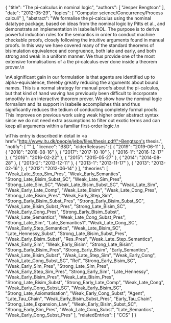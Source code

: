 {
    "title": "The pi-calculus in nominal logic",
    "authors": [
        "Jesper Bengtson"
    ],
    "date": "2012-05-29",
    "topics": [
        "Computer science/Concurrency/Process calculi"
    ],
    "abstract": "We formalise the pi-calculus using the nominal datatype package, based on ideas from the nominal logic by Pitts et al., and demonstrate an implementation in Isabelle/HOL. The purpose is to derive powerful induction rules for the semantics in order to conduct machine checkable proofs, closely following the intuitive arguments found in manual proofs. In this way we have covered many of the standard theorems of bisimulation equivalence and congruence, both late and early, and both strong and weak in a uniform manner. We thus provide one of the most extensive formalisations of a the pi-calculus ever done inside a theorem prover.\n<p>\nA significant gain in our formulation is that agents are identified up to alpha-equivalence, thereby greatly reducing the arguments about bound names. This is a normal strategy for manual proofs about the pi-calculus, but that kind of hand waving has previously been difficult to incorporate smoothly in an interactive theorem prover. We show how the nominal logic formalism and its support in Isabelle accomplishes this and thus significantly reduces the tedium of conducting completely formal proofs. This improves on previous work using weak higher order abstract syntax since we do not need extra assumptions to filter out exotic terms and can keep all arguments within a familiar first-order logic.\n<p>\nThis entry is described in detail in <a href=\"http://www.itu.dk/people/jebe/files/thesis.pdf\">Bengtson's thesis</a>.",
    "notify": [
        ""
    ],
    "licence": "BSD",
    "olderReleases": [
        {
            "2019": "2019-06-11"
        },
        {
            "2018": "2018-08-16"
        },
        {
            "2017": "2017-10-10"
        },
        {
            "2016-1": "2016-12-17"
        },
        {
            "2016": "2016-02-22"
        },
        {
            "2015": "2015-05-27"
        },
        {
            "2014": "2014-08-28"
        },
        {
            "2013-2": "2013-12-11"
        },
        {
            "2013-1": "2013-11-17"
        },
        {
            "2013": "2013-02-16"
        },
        {
            "2012": "2012-06-14"
        }
    ],
    "theories": [
        "Weak_Late_Step_Sim_Pres",
        "Weak_Early_Semantics",
        "Strong_Late_Bisim_Subst_SC",
        "Weak_Late_Sim_Pres",
        "Strong_Late_Sim_SC",
        "Weak_Late_Bisim_Subst_SC",
        "Weak_Late_Sim",
        "Weak_Early_Late_Comp",
        "Weak_Late_Bisim",
        "Weak_Late_Cong_Pres",
        "Strong_Late_Bisim_Pres",
        "Weak_Early_Step_Sim",
        "Strong_Early_Bisim_Subst_Pres",
        "Strong_Early_Bisim_Subst_SC",
        "Weak_Late_Bisim_Subst_Pres",
        "Strong_Late_Bisim_SC",
        "Weak_Early_Cong_Pres",
        "Strong_Early_Bisim_Subst",
        "Weak_Late_Semantics",
        "Weak_Late_Cong_Subst_Pres",
        "Strong_Late_Sim",
        "Late_Semantics1",
        "Weak_Late_Cong_SC",
        "Weak_Early_Step_Semantics",
        "Weak_Late_Bisim_SC",
        "Late_Hennessy_Subst",
        "Strong_Late_Bisim_Subst_Pres",
        "Weak_Early_Bisim_Subst",
        "Res_Pres",
        "Weak_Late_Step_Semantics",
        "Weak_Early_Sim",
        "Weak_Early_Bisim",
        "Strong_Late_Bisim",
        "Strong_Early_Bisim_Pres",
        "Strong_Early_Bisim",
        "Early_Semantics",
        "Weak_Late_Bisim_Subst",
        "Weak_Late_Step_Sim",
        "Weak_Early_Cong",
        "Weak_Late_Cong_Subst_SC",
        "Rel",
        "Strong_Early_Bisim_SC",
        "Weak_Early_Sim_Pres",
        "Strong_Late_Sim_Pres",
        "Weak_Early_Step_Sim_Pres",
        "Strong_Early_Sim",
        "Late_Hennessy",
        "Weak_Early_Bisim_Pres",
        "Weak_Late_Bisim_Pres",
        "Strong_Late_Bisim_Subst",
        "Strong_Early_Late_Comp",
        "Weak_Late_Cong",
        "Weak_Early_Cong_Subst_SC",
        "Weak_Early_Bisim_SC",
        "Strong_Late_Axiomatisation",
        "Weak_Early_Cong_Subst",
        "Agent",
        "Late_Tau_Chain",
        "Weak_Early_Bisim_Subst_Pres",
        "Early_Tau_Chain",
        "Strong_Late_Expansion_Law",
        "Weak_Early_Bisim_Subst_SC",
        "Strong_Early_Sim_Pres",
        "Weak_Late_Cong_Subst",
        "Late_Semantics",
        "Weak_Early_Cong_Subst_Pres"
    ],
    "relatedEntries": [
        "CCS"
    ]
}